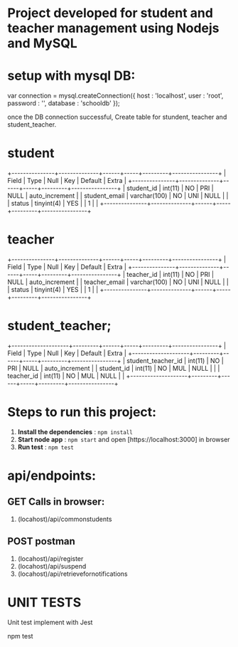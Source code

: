 # Project developed for student and teacher management using Nodejs and MySQL

# setup with mysql DB:
var connection = mysql.createConnection({
    host     : 'localhost',
    user     : 'root',
    password : '',
    database : 'schooldb'
});
 
once the DB connection successful, Create table for stundent, teacher and student_teacher.

# student
+---------------+--------------+------+-----+---------+----------------+
| Field         | Type         | Null | Key | Default | Extra          |
+---------------+--------------+------+-----+---------+----------------+
| student_id    | int(11)      | NO   | PRI | NULL    | auto_increment |
| student_email | varchar(100) | NO   | UNI | NULL    |                |
| status        | tinyint(4)   | YES  |     | 1       |                |
+---------------+--------------+------+-----+---------+----------------+

# teacher
+---------------+--------------+------+-----+---------+----------------+
| Field         | Type         | Null | Key | Default | Extra          |
+---------------+--------------+------+-----+---------+----------------+
| teacher_id    | int(11)      | NO   | PRI | NULL    | auto_increment |
| teacher_email | varchar(100) | NO   | UNI | NULL    |                |
| status        | tinyint(4)   | YES  |     | 1       |                |
+---------------+--------------+------+-----+---------+----------------+

# student_teacher;
+--------------------+---------+------+-----+---------+----------------+
| Field              | Type    | Null | Key | Default | Extra          |
+--------------------+---------+------+-----+---------+----------------+
| student_teacher_id | int(11) | NO   | PRI | NULL    | auto_increment |
| student_id         | int(11) | NO   | MUL | NULL    |                |
| teacher_id         | int(11) | NO   | MUL | NULL    |                |
+--------------------+---------+------+-----+---------+----------------+

# Steps to run this project:
 
1. **Install the dependencies** : `npm install`
2. **Start node app** : `npm start` and open [https://localhost:3000] in browser
3. **Run test** : `npm test`

# api/endpoints:

## GET Calls in browser:
1. (locahost)/api/commonstudents

## POST postman
1. (locahost)/api/register
2. (locahost)/api/suspend
3. (locahost)/api/retrievefornotifications

# UNIT TESTS
Unit test implement with Jest

npm test